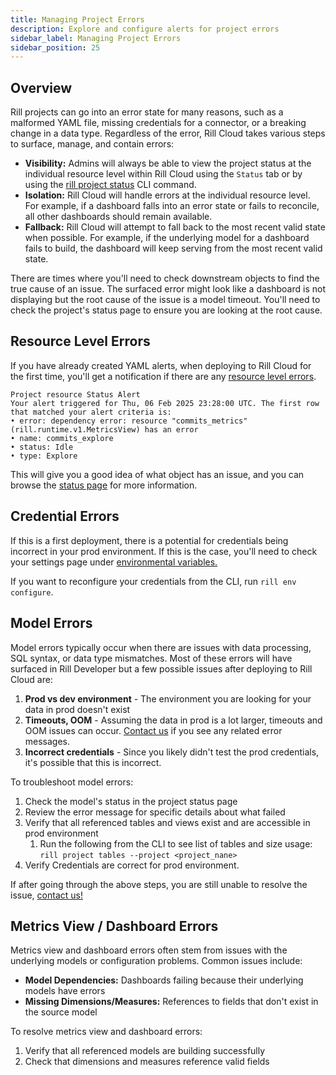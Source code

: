 ```yaml
---
title: Managing Project Errors
description: Explore and configure alerts for project errors
sidebar_label: Managing Project Errors
sidebar_position: 25
---
```


## Overview

Rill projects can go into an error state for many reasons, such as a malformed YAML file, missing credentials for a connector, or a breaking change in a data type.
Regardless of the error, Rill Cloud takes various steps to surface, manage, and contain errors:

- **Visibility:** Admins will always be able to view the project status at the individual resource level within Rill Cloud using the `Status` tab or by using the [rill project status](/reference/cli/project/status.md) CLI command.
- **Isolation:** Rill Cloud will handle errors at the individual resource level. For example, if a dashboard falls into an error state or fails to reconcile, all other dashboards should remain available. 
- **Fallback:** Rill Cloud will attempt to fall back to the most recent valid state when possible. For example, if the underlying model for a dashboard fails to build, the dashboard will keep serving from the most recent valid state.

There are times where you'll need to check downstream objects to find the true cause of an issue. The surfaced error might look like a dashboard is not displaying but the root cause of the issue is a model timeout. You'll need to check the project's status page to ensure you are looking at the root cause.

## Resource Level Errors

If you have already created YAML alerts, when deploying to Rill Cloud for the first time, you'll get a notification if there are any [resource level errors](/build/alerts#project-status-alerts). 

```
Project resource Status Alert
Your alert triggered for Thu, 06 Feb 2025 23:28:00 UTC. The first row that matched your alert criteria is:
• error: dependency error: resource "commits_metrics" (rill.runtime.v1.MetricsView) has an error
• name: commits_explore
• status: Idle
• type: Explore
```

This will give you a good idea of what object has an issue, and you can browse the [status page](/manage/project-management#checking-deployment-status) for more information.

## Credential Errors

If this is a first deployment, there is a potential for credentials being incorrect in your prod environment. If this is the case, you'll need to check your settings page under [environmental variables.](/manage/project-management/variables-and-credentials)

If you want to reconfigure your credentials from the CLI, run `rill env configure`.


## Model Errors

Model errors typically occur when there are issues with data processing, SQL syntax, or data type mismatches. Most of these errors will have surfaced in Rill Developer but a few possible issues after deploying to Rill Cloud are:

1. **Prod vs dev environment** - The environment you are looking for your data in prod doesn't exist
2. **Timeouts, OOM** - Assuming the data in prod is a lot larger, timeouts and OOM issues can occur. [Contact us](/contact) if you see any related error messages.
3. **Incorrect credentials** - Since you likely didn't test the prod credentials, it's possible that this is incorrect.

To troubleshoot model errors:

1. Check the model's status in the project status page
2. Review the error message for specific details about what failed
3. Verify that all referenced tables and views exist and are accessible in prod environment 
   1. Run the following from the CLI to see list of tables and size usage: `rill project tables --project <project_nane>`
4. Verify Credentials are correct for prod environment.

If after going through the above steps, you are still unable to resolve the issue, [contact us!](/contact)

## Metrics View / Dashboard Errors

Metrics view and dashboard errors often stem from issues with the underlying models or configuration problems. Common issues include:

- **Model Dependencies:** Dashboards failing because their underlying models have errors
- **Missing Dimensions/Measures:** References to fields that don't exist in the source model

To resolve metrics view and dashboard errors:

1. Verify that all referenced models are building successfully
2. Check that dimensions and measures reference valid fields